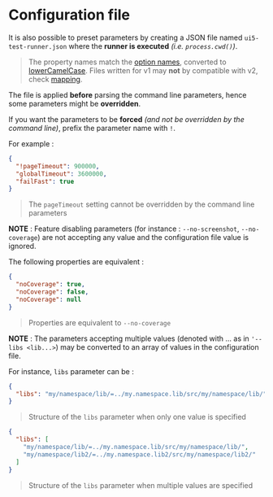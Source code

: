 # Configuration file

It is also possible to preset parameters by creating a JSON file named `ui5-test-runner.json` where the **runner is executed** *(i.e. `process.cwd()`)*.

> The property names match the [option names](usage.md), converted to [lowerCamelCase](https://wiki.c2.com/?LowerCamelCase).
> Files written for v1 may **not** by compatible with v2, check [mapping](mapping_v1_v2.md).

The file is applied **before** parsing the command line parameters, hence some parameters might be **overridden**.

If you want the parameters to be **forced** *(and not be overridden by the command line)*, prefix the parameter name with `!`.

For example :
```json
{
  "!pageTimeout": 900000,
  "globalTimeout": 3600000,
  "failFast": true
}
```

> The `pageTimeout` setting cannot be overridden by the command line parameters

**NOTE** : Feature disabling parameters (for instance : `--no-screenshot`, `--no-coverage`) are not accepting any value and the configuration file value is ignored.

The following properties are equivalent :

```json
{
  "noCoverage": true,
  "noCoverage": false,
  "noCoverage": null
}
```

> Properties are equivalent to `--no-coverage`

**NOTE** : The parameters accepting multiple values (denoted with ... as in `'--libs <lib...>`) may be converted to an array of values in the configuration file.

For instance, `libs` parameter can be :

```json
{
  "libs": "my/namespace/lib/=../my.namespace.lib/src/my/namespace/lib/"
}
```

> Structure of the `libs` parameter when only one value is specified

```json
{
  "libs": [
    "my/namespace/lib/=../my.namespace.lib/src/my/namespace/lib/",
    "my/namespace/lib2/=../my.namespace.lib2/src/my/namespace/lib2/"
  ]
}
```

> Structure of the `libs` parameter when multiple values are specified
